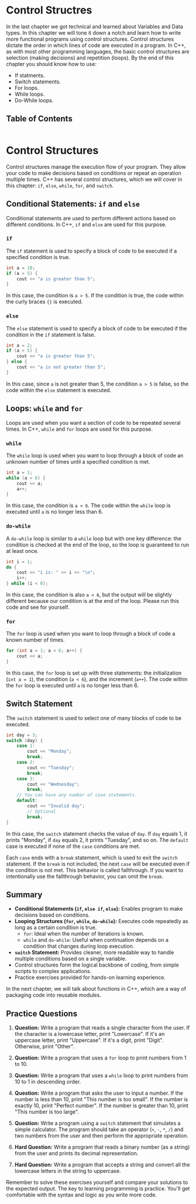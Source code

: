 # Control Structres

In the last chapter we got technical and learned about Variables and Data types. In this chapter we will tone it down a notch and learn how to write more functional programs using control structures. Control structures dictate the order in which lines of code are executed in a program. In C++, as with most other programming languages, the basic control structures are selection (making decisions) and repetition (loops). By the end of this chapter you should know how to use:
- If statments.
- Switch statements.
- For loops.
- While loops.
- Do-While loops.

## Table of Contents
```{contents}
```

# Control Structures

Control structures manage the execution flow of your program. They allow your code to make decisions based on conditions or repeat an operation multiple times. C++ has several control structures, which we will cover in this chapter: `if`, `else`, `while`, `for`, and `switch`.

## Conditional Statements: `if` and `else`

Conditional statements are used to perform different actions based on different conditions. In C++, `if` and `else` are used for this purpose.

### `if`

The `if` statement is used to specify a block of code to be executed if a specified condition is true.

```c++
int a = 10;
if (a > 5) {
    cout << "a is greater than 5";
}
```

In this case, the condition is `a > 5`. If the condition is true, the code within the curly braces `{}` is executed.

### `else`

The `else` statement is used to specify a block of code to be executed if the condition in the `if` statement is false.

```c++
int a = 2;
if (a > 5) {
    cout << "a is greater than 5";
} else {
    cout << "a is not greater than 5";
}
```

In this case, since `a` is not greater than 5, the condition `a > 5` is false, so the code within the `else` statement is executed.

## Loops: `while` and `for`

Loops are used when you want a section of code to be repeated several times. In C++, `while` and `for` loops are used for this purpose.

### `while`

The `while` loop is used when you want to loop through a block of code an unknown number of times until a specified condition is met.

```c++
int a = 1;
while (a < 6) {
    cout << a;
    a++;
}
```

In this case, the condition is `a < 6`. The code within the `while` loop is executed until `a` is no longer less than 6.

### `do-while`
A `do-while` loop is similar to a `while` loop but with one key difference: the condition is checked at the end of the loop, so the loop is guaranteed to run at least once.

```C++
int i = 1;
do {
    cout << "i is: " << i << "\n";
    i++;
} while (i < 6);
```
In this case, the condition is also `a < 6`, but the output will be slightly different because our condition is at the end of the loop. Please run this code and see for yourself.

### `for`

The `for` loop is used when you want to loop through a block of code a known number of times.

```c++
for (int a = 1; a < 6; a++) {
    cout << a;
}
```

In this case, the `for` loop is set up with three statements: the initialization (`int a = 1`), the condition (`a < 6`), and the increment (`a++`). The code within the `for` loop is executed until `a` is no longer less than 6.


## Switch Statement

The `switch` statement is used to select one of many blocks of code to be executed.

```c++
int day = 3;
switch (day) {
    case 1:
        cout << "Monday";
        break;
    case 2:
        cout << "Tuesday";
        break;
    case 3:
        cout << "Wednesday";
        break;
    // You can have any number of case statements.
    default: 
        cout << "Invalid day";
        // Optional
        break;
}
```

In this case, the `switch` statement checks the value of `day`. If `day` equals 1, it prints "Monday", if `day` equals 2, it prints "Tuesday", and so on. The `default` case is executed if none of the `case` conditions are met. 

Each `case` ends with a `break` statement, which is used to exit the `switch` statement. If the `break` is not included, the next `case` will be executed even if the condition is not met. This behavior is called fallthrough. If you want to intentionally use the fallthrough behavior, you can omit the `break`.

## Summary

- **Conditional Statements (`if`, `else if`, `else`):** Enables program to make decisions based on conditions.
- **Looping Structures (`for`, `while`, `do-while`):** Executes code repeatedly as long as a certain condition is true.
  - `for`: Ideal when the number of iterations is known.
  - `while` and `do-while`: Useful when continuation depends on a condition that changes during loop execution.
- **`switch` Statement:** Provides cleaner, more readable way to handle multiple conditions based on a single variable.
- Control structures form the logical backbone of coding, from simple scripts to complex applications.
- Practice exercises provided for hands-on learning experience.

In the next chapter, we will talk about functions in C++, which are a way of packaging code into reusable modules.

## Practice Questions

1. **Question:** Write a program that reads a single character from the user. If the character is a lowercase letter, print "Lowercase". If it's an uppercase letter, print "Uppercase". If it's a digit, print "Digit". Otherwise, print "Other".

2. **Question:** Write a program that uses a `for` loop to print numbers from 1 to 10.

3. **Question:** Write a program that uses a `while` loop to print numbers from 10 to 1 in descending order.

4. **Question:** Write a program that asks the user to input a number. If the number is less than 10, print "This number is too small". If the number is exactly 10, print "Perfect number". If the number is greater than 10, print "This number is too large".

5. **Question:** Write a program using a `switch` statement that simulates a simple calculator. The program should take an operator (`+`, `-`, `*`, `/`) and two numbers from the user and then perform the appropriate operation.


6. **Hard Question:** Write a program that reads a binary number (as a string) from the user and prints its decimal representation.

7. **Hard Question:** Write a program that accepts a string and convert all the lowercase letters in the string to uppercase.


Remember to solve these exercises yourself and compare your solutions to the expected output. The key to learning programming is practice. You'll get comfortable with the syntax and logic as you write more code.